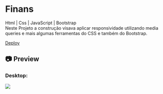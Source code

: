 # Finans

<p>
Html | Css | JavaScript | Bootstrap<br>
Neste Projeto a construção visava aplicar responsividade utilizando media queries e mais algumas ferramentas do CSS e também do Bootstrap.
</p>

[Deploy](https://finans-jade.vercel.app/)<br>


<h2>📷 Preview</h2>
<h3>Desktop:</h3>
<img src="./cinnamon-20210408-7.gif">
